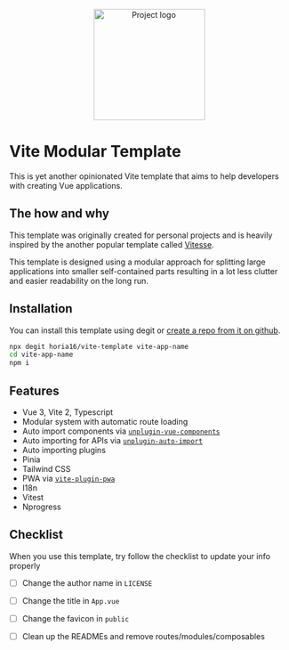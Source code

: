 <p align="center">
 <img src="https://user-images.githubusercontent.com/32731652/173128666-6b6f2e8d-643c-429b-b060-cc07ea966087.svg" alt="Project logo" width="200" /> 
</p>

# Vite Modular Template

This is yet another opinionated Vite template that aims to help developers with creating Vue applications.

## The how and why

This template was originally created for personal projects and is heavily inspired by the another popular template called [Vitesse](https://github.com/antfu/vitesse).

This template is designed using a modular approach for splitting large applications into smaller self-contained parts resulting in a lot less clutter and easier readability on the long run.

## Installation

You can install this template using degit or [create a repo from it on github](https://github.com/horia16/vite-template/generate).

```bash
npx degit horia16/vite-template vite-app-name
cd vite-app-name
npm i
```

## Features

- Vue 3, Vite 2, Typescript
- Modular system with automatic route loading
- Auto import components via [`unplugin-vue-components`](https://github.com/antfu/unplugin-vue-components)
- Auto importing for APIs via [`unplugin-auto-import`](https://github.com/antfu/unplugin-auto-import)
- Auto importing plugins
- Pinia
- Tailwind CSS
- PWA via [`vite-plugin-pwa`](https://github.com/antfu/vite-plugin-pwa)
- I18n
- Vitest
- Nprogress

## Checklist

When you use this template, try follow the checklist to update your info properly

- [ ] Change the author name in `LICENSE`
- [ ] Change the title in `App.vue`
- [ ] Change the favicon in `public`
- [ ] Clean up the READMEs and remove routes/modules/composables

